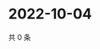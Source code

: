 # 2022-10-04

共 0 条

<!-- BEGIN WEIBO -->
<!-- 最后更新时间 Tue Oct 04 2022 17:12:04 GMT+0800 (China Standard Time) -->

<!-- END WEIBO -->
